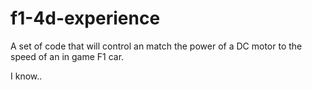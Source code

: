 # f1-4d-experience

A set of code that will control an match the power of a DC motor to the speed of an in game F1 car.

I know..
